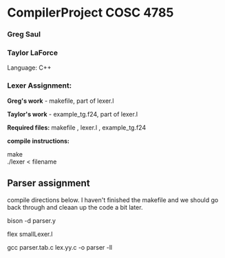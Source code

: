 # CompilerProject COSC 4785

### Greg Saul

### Taylor LaForce

Language: C++

### Lexer Assignment:
<strong>Greg's work</strong> - makefile, part of lexer.l

<strong>Taylor's work</strong> - example_tg.f24, part of lexer.l

<strong>Required files:</strong> makefile , lexer.l , example_tg.f24


<strong>compile instructions:</strong>

make </br>
./lexer < filename

## Parser assignment

compile directions below. I haven't finished the makefile and we should go back through and cleaan up the code a bit later.

bison -d parser.y

flex smallLexer.l

gcc parser.tab.c lex.yy.c -o parser -ll




